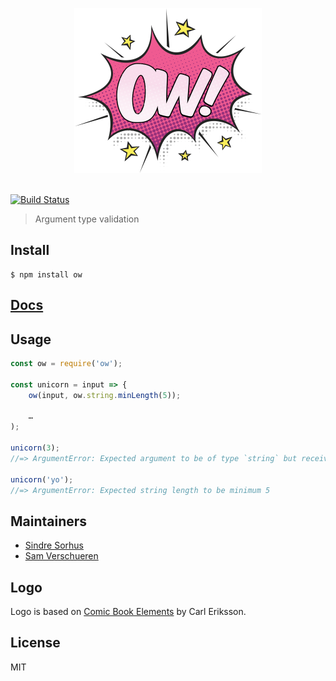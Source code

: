<p align="center">
	<img src="media/logo.png" width="300">
	<br>
	<br>
</p>

[![Build Status](https://travis-ci.org/sindresorhus/ow.svg?branch=master)](https://travis-ci.org/sindresorhus/ow)

> Argument type validation


## Install

```
$ npm install ow
```


## [Docs](https://sindresorhus.com/ow/interfaces/ow.html)


## Usage

```js
const ow = require('ow');

const unicorn = input => {
	ow(input, ow.string.minLength(5));

	…
);

unicorn(3);
//=> ArgumentError: Expected argument to be of type `string` but received type `number`

unicorn('yo');
//=> ArgumentError: Expected string length to be minimum 5
```


## Maintainers

- [Sindre Sorhus](https://github.com/sindresorhus)
- [Sam Verschueren](https://github.com/SamVerschueren)


## Logo

Logo is based on [Comic Book Elements](https://creativemarket.com/swedishpoints/232087-Comic-Book-Elements) by Carl Eriksson.


## License

MIT
